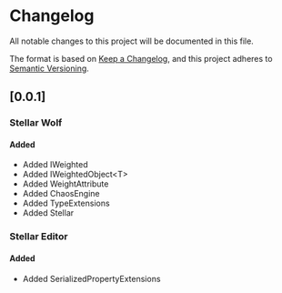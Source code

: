 # Changelog

All notable changes to this project will be documented in this file.

The format is based on [Keep a Changelog](https://keepachangelog.com/en/1.0.0/),
and this project adheres to [Semantic Versioning](https://semver.org/spec/v2.0.0.html).

## [0.0.1]
### Stellar Wolf
#### Added
 * Added IWeighted
 * Added IWeightedObject&lt;T&gt;
 * Added WeightAttribute
 * Added ChaosEngine    
 * Added TypeExtensions
 * Added Stellar
### Stellar Editor
#### Added
 * Added SerializedPropertyExtensions
